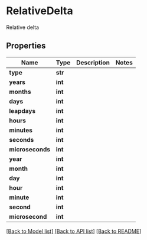 # RelativeDelta

Relative delta
## Properties
Name | Type | Description | Notes
------------ | ------------- | ------------- | -------------
**type** | **str** |  | 
**years** | **int** |  | 
**months** | **int** |  | 
**days** | **int** |  | 
**leapdays** | **int** |  | 
**hours** | **int** |  | 
**minutes** | **int** |  | 
**seconds** | **int** |  | 
**microseconds** | **int** |  | 
**year** | **int** |  | 
**month** | **int** |  | 
**day** | **int** |  | 
**hour** | **int** |  | 
**minute** | **int** |  | 
**second** | **int** |  | 
**microsecond** | **int** |  | 

[[Back to Model list]](../README.md#documentation-for-models) [[Back to API list]](../README.md#documentation-for-api-endpoints) [[Back to README]](../README.md)


